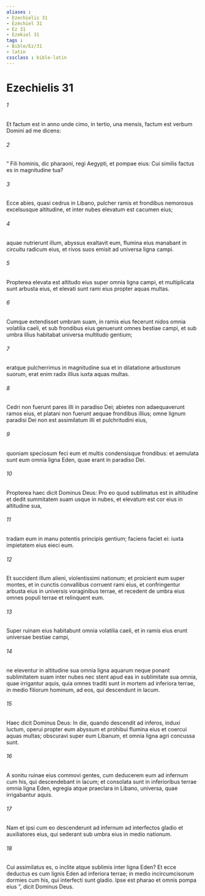 ```yaml
---
aliases : 
- Ezechielis 31
- Ézéchiel 31
- Ez 31
- Ezekiel 31
tags : 
- Bible/Ez/31
- latin
cssclass : bible-latin
---
```


# Ezechielis 31

###### 1
Et factum est in anno unde cimo, in tertio, una mensis, factum est verbum Domini ad me dicens: 
###### 2
“ Fili hominis, dic pharaoni, regi Aegypti, et pompae eius: Cui similis factus es in magnitudine tua?
###### 3
Ecce abies, quasi cedrus in Libano, pulcher ramis et frondibus nemorosus excelsusque altitudine, et inter nubes elevatum est cacumen eius;
###### 4
aquae nutrierunt illum, abyssus exaltavit eum, flumina eius manabant in circuitu radicum eius, et rivos suos emisit ad universa ligna campi.
###### 5
Propterea elevata est altitudo eius super omnia ligna campi, et multiplicata sunt arbusta eius, et elevati sunt rami eius propter aquas multas.
###### 6
Cumque extendisset umbram suam, in ramis eius fecerunt nidos omnia volatilia caeli, et sub frondibus eius genuerunt omnes bestiae campi, et sub umbra illius habitabat universa multitudo gentium;
###### 7
eratque pulcherrimus in magnitudine sua et in dilatatione arbustorum suorum, erat enim radix illius iuxta aquas multas.
###### 8
Cedri non fuerunt pares illi in paradiso Dei; abietes non adaequaverunt ramos eius, et platani non fuerunt aequae frondibus illius; omne lignum paradisi Dei non est assimilatum illi et pulchritudini eius,
###### 9
quoniam speciosum feci eum et multis condensisque frondibus: et aemulata sunt eum omnia ligna Eden, quae erant in paradiso Dei.
###### 10
Propterea haec dicit Dominus Deus: Pro eo quod sublimatus est in altitudine et dedit summitatem suam usque in nubes, et elevatum est cor eius in altitudine sua, 
###### 11
tradam eum in manu potentis principis gentium; faciens faciet ei: iuxta impietatem eius eieci eum. 
###### 12
Et succident illum alieni, violentissimi nationum; et proicient eum super montes, et in cunctis convallibus corruent rami eius, et confringentur arbusta eius in universis voraginibus terrae, et recedent de umbra eius omnes populi terrae et relinquent eum.
###### 13
Super ruinam eius habitabunt omnia volatilia caeli, et in ramis eius erunt universae bestiae campi,
###### 14
ne eleventur in altitudine sua omnia ligna aquarum neque ponant sublimitatem suam inter nubes nec stent apud eas in sublimitate sua omnia, quae irrigantur aquis, quia omnes traditi sunt in mortem ad inferiora terrae, in medio filiorum hominum, ad eos, qui descendunt in lacum.
###### 15
Haec dicit Dominus Deus: In die, quando descendit ad inferos, induxi luctum, operui propter eum abyssum et prohibui flumina eius et coercui aquas multas; obscuravi super eum Libanum, et omnia ligna agri concussa sunt. 
###### 16
A sonitu ruinae eius commovi gentes, cum deducerem eum ad infernum cum his, qui descendebant in lacum; et consolata sunt in inferioribus terrae omnia ligna Eden, egregia atque praeclara in Libano, universa, quae irrigabantur aquis. 
###### 17
Nam et ipsi cum eo descenderunt ad infernum ad interfectos gladio et auxiliatores eius, qui sederant sub umbra eius in medio nationum.
###### 18
Cui assimilatus es, o inclite atque sublimis inter ligna Eden? Et ecce deductus es cum lignis Eden ad inferiora terrae; in medio incircumcisorum dormies cum his, qui interfecti sunt gladio. Ipse est pharao et omnis pompa eius ”, dicit Dominus Deus.
